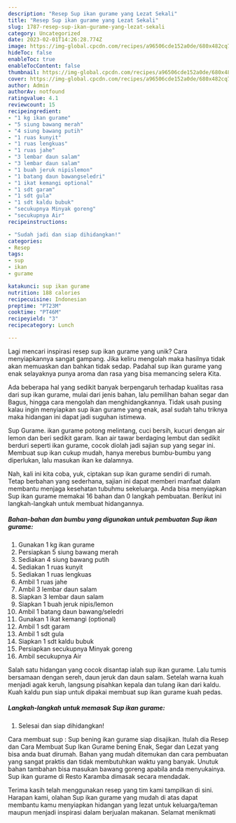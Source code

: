 ```yaml
---
description: "Resep Sup ikan gurame yang Lezat Sekali"
title: "Resep Sup ikan gurame yang Lezat Sekali"
slug: 1787-resep-sup-ikan-gurame-yang-lezat-sekali
category: Uncategorized
date: 2023-02-01T14:26:28.774Z
image: https://img-global.cpcdn.com/recipes/a96506cde152a0de/680x482cq70/sup-ikan-gurame-foto-resep-utama.jpg
hideToc: false
enableToc: true
enableTocContent: false
thumbnail: https://img-global.cpcdn.com/recipes/a96506cde152a0de/680x482cq70/sup-ikan-gurame-foto-resep-utama.jpg
cover: https://img-global.cpcdn.com/recipes/a96506cde152a0de/680x482cq70/sup-ikan-gurame-foto-resep-utama.jpg
author: Admin
authorAv: notfound
ratingvalue: 4.1
reviewcount: 15
recipeingredient:
- "1 kg ikan gurame"
- "5 siung bawang merah"
- "4 siung bawang putih"
- "1 ruas kunyit"
- "1 ruas lengkuas"
- "1 ruas jahe"
- "3 lembar daun salam"
- "3 lembar daun salam"
- "1 buah jeruk nipislemon"
- "1 batang daun bawangseledri"
- "1 ikat kemangi optional"
- "1 sdt garam"
- "1 sdt gula"
- "1 sdt kaldu bubuk"
- "secukupnya Minyak goreng"
- "secukupnya Air"
recipeinstructions:

- "Sudah jadi dan siap dihidangkan!"
categories:
- Resep
tags:
- sup
- ikan
- gurame

katakunci: sup ikan gurame 
nutrition: 188 calories
recipecuisine: Indonesian
preptime: "PT23M"
cooktime: "PT46M"
recipeyield: "3"
recipecategory: Lunch

---
```





Lagi mencari inspirasi resep sup ikan gurame yang unik? Cara menyiapkannya sangat gampang. Jika keliru mengolah maka hasilnya tidak akan memuaskan dan bahkan tidak sedap. Padahal sup ikan gurame yang enak selayaknya punya aroma dan rasa yang bisa memancing selera Kita.





Ada beberapa hal yang sedikit banyak berpengaruh terhadap kualitas rasa dari sup ikan gurame, mulai dari jenis bahan, lalu pemilihan bahan segar dan Bagus, hingga cara mengolah dan menghidangkannya. Tidak usah pusing kalau ingin menyiapkan sup ikan gurame yang enak,      asal sudah tahu triknya maka hidangan ini dapat jadi suguhan istimewa.














Sup Gurame. ikan gurame potong melintang, cuci bersih, kucuri dengan air lemon dan beri sedikit garam. Ikan air tawar berdaging lembut dan sedikit berduri seperti ikan gurame, cocok diolah jadi sajian sup yang segar ini. Membuat sup ikan cukup mudah, hanya merebus bumbu-bumbu yang diperlukan, lalu masukan ikan ke dalamnya.






Nah, kali ini kita coba, yuk, ciptakan sup ikan gurame sendiri di rumah. Tetap berbahan yang sederhana, sajian ini dapat memberi manfaat dalam membantu menjaga kesehatan tubuhmu sekeluarga. Anda bisa menyiapkan Sup ikan gurame memakai 16 bahan dan 0 langkah pembuatan. Berikut ini langkah-langkah untuk membuat hidangannya.

<!--inarticleads1-->

##### Bahan-bahan dan bumbu yang digunakan untuk pembuatan Sup ikan gurame:

1. Gunakan 1 kg ikan gurame
1. Persiapkan 5 siung bawang merah
1. Sediakan 4 siung bawang putih
1. Sediakan 1 ruas kunyit
1. Sediakan 1 ruas lengkuas
1. Ambil 1 ruas jahe
1. Ambil 3 lembar daun salam
1. Siapkan 3 lembar daun salam
1. Siapkan 1 buah jeruk nipis/lemon
1. Ambil 1 batang daun bawang/seledri
1. Gunakan 1 ikat kemangi (optional)
1. Ambil 1 sdt garam
1. Ambil 1 sdt gula
1. Siapkan 1 sdt kaldu bubuk
1. Persiapkan secukupnya Minyak goreng
1. Ambil secukupnya Air


Salah satu hidangan yang cocok disantap ialah sup ikan gurame. Lalu tumis bersamaan dengan sereh, daun jeruk dan daun salam. Setelah warna kuah menjadi agak keruh, langsung pisahkan kepala dan tulang ikan dari kaldu. Kuah kaldu pun siap untuk dipakai membuat sup ikan gurame kuah pedas. 

<!--inarticleads2-->

##### Langkah-langkah untuk memasak Sup ikan gurame:


1. Selesai dan siap dihidangkan!

Cara membuat sup : Sup bening ikan gurame siap disajikan. Itulah dia Resep dan Cara Membuat Sup Ikan Gurame bening Enak, Segar dan Lezat yang bisa anda buat dirumah. Bahan yang mudah ditemukan dan cara pembuatan yang sangat praktis dan tidak membutuhkan waktu yang banyak. Unutuk bahan tambahan bisa masukan bawang goreng apabila anda menyukainya. Sup ikan gurame di Resto Karamba dimasak secara mendadak. 

Terima kasih telah menggunakan resep yang tim kami tampilkan di sini. Harapan kami, olahan Sup ikan gurame yang mudah di atas dapat membantu kamu menyiapkan hidangan yang lezat untuk keluarga/teman maupun menjadi inspirasi dalam berjualan makanan. Selamat menikmati
